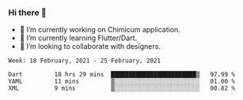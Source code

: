 ### Hi there 👋

<!--
**devcat37/devcat37** is a ✨ _special_ ✨ repository because its `README.md` (this file) appears on your GitHub profile.-->


- 🔭 I’m currently working on Chimicum application.
- 🌱 I’m currently learning Flutter/Dart.
- 👯 I’m looking to collaborate with designers.
<!-- - 🤔 I’m looking for help with ... -->

<!--START_SECTION:waka-->
```text
Week: 18 February, 2021 - 25 February, 2021

Dart         18 hrs 29 mins  ████████████████████████▒   97.99 % 
YAML         11 mins         ▒░░░░░░░░░░░░░░░░░░░░░░░░   01.00 % 
XML          9 mins          ▒░░░░░░░░░░░░░░░░░░░░░░░░   00.82 % 
```
<!--END_SECTION:waka-->
